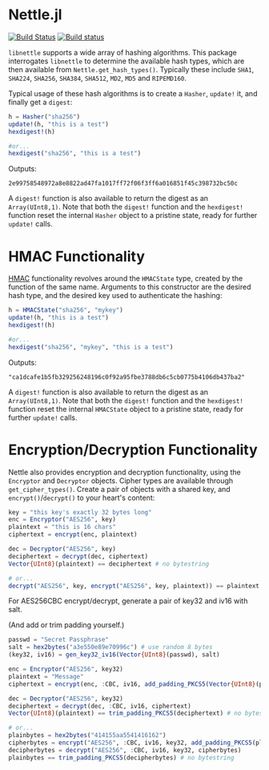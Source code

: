 Nettle.jl
=========

[![Build Status](https://travis-ci.org/staticfloat/Nettle.jl.svg?branch=master)](https://travis-ci.org/staticfloat/Nettle.jl) [![Build status](https://ci.appveyor.com/api/projects/status/auhjpg59nw3a3aij?svg=true)](https://ci.appveyor.com/project/staticfloat/nettle-jl)


`libnettle` supports a wide array of hashing algorithms.  This package interrogates `libnettle` to determine the available hash types, which are then available from `Nettle.get_hash_types()`.  Typically these include `SHA1`, `SHA224`, `SHA256`, `SHA384`, `SHA512`, `MD2`, `MD5` and `RIPEMD160`.

Typical usage of these hash algorithms is to create a `Hasher`, `update!` it, and finally get a `digest`:

```julia
h = Hasher("sha256")
update!(h, "this is a test")
hexdigest!(h)

#or...
hexdigest("sha256", "this is a test")
```

Outputs:

```
2e99758548972a8e8822ad47fa1017ff72f06f3ff6a016851f45c398732bc50c
```

A `digest!` function is also available to return the digest as an `Array(UInt8,1)`.  Note that both the `digest!` function and the `hexdigest!` function reset the internal `Hasher` object to a pristine state, ready for further `update!` calls.


HMAC Functionality
==================
[HMAC](http://en.wikipedia.org/wiki/Hash-based_message_authentication_code) functionality revolves around the `HMACState` type, created by the function of the same name.  Arguments to this constructor are the desired hash type, and the desired key used to authenticate the hashing:

```julia
h = HMACState("sha256", "mykey")
update!(h, "this is a test")
hexdigest!(h)

#or...
hexdigest("sha256", "mykey", "this is a test")
```

Outputs:

```
"ca1dcafe1b5fb329256248196c0f92a95fbe3788db6c5cb0775b4106db437ba2"
```

A `digest!` function is also available to return the digest as an `Array(UInt8,1)`.  Note that both the `digest!` function and the `hexdigest!` function reset the internal `HMACState` object to a pristine state, ready for further `update!` calls.


Encryption/Decryption Functionality
==================================

Nettle also provides encryption and decryption functionality, using the `Encryptor` and `Decryptor` objects.  Cipher types are available through `get_cipher_types()`.  Create a pair of objects with a shared key, and `encrypt()`/`decrypt()` to your heart's content:

```julia
key = "this key's exactly 32 bytes long"
enc = Encryptor("AES256", key)
plaintext = "this is 16 chars"
ciphertext = encrypt(enc, plaintext)

dec = Decryptor("AES256", key)
deciphertext = decrypt(dec, ciphertext)
Vector{UInt8}(plaintext) == deciphertext # no bytestring

# or...
decrypt("AES256", key, encrypt("AES256", key, plaintext)) == plaintext.data
```

For AES256CBC encrypt/decrypt, generate a pair of key32 and iv16 with salt.

(And add or trim padding yourself.)

```julia
passwd = "Secret Passphrase"
salt = hex2bytes("a3e550e89e70996c") # use random 8 bytes
(key32, iv16) = gen_key32_iv16(Vector{UInt8}(passwd), salt)

enc = Encryptor("AES256", key32)
plaintext = "Message"
ciphertext = encrypt(enc, :CBC, iv16, add_padding_PKCS5(Vector{UInt8}(plaintext), 16))

dec = Decryptor("AES256", key32)
deciphertext = decrypt(dec, :CBC, iv16, ciphertext)
Vector{UInt8}(plaintext) == trim_padding_PKCS5(deciphertext) # no bytestring

# or...
plainbytes = hex2bytes("414155aa5541416162")
cipherbytes = encrypt("AES256", :CBC, iv16, key32, add_padding_PKCS5(plainbytes, 16))
decipherbytes = decrypt("AES256", :CBC, iv16, key32, cipherbytes)
plainbytes == trim_padding_PKCS5(decipherbytes) # no bytestring
```
